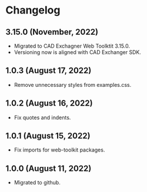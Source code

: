 # Changelog

## 3.15.0 (November, 2022)

* Migrated to CAD Exchagner Web Toolktit 3.15.0.
* Versioning now is aligned with CAD Exchanger SDK.

## 1.0.3 (August 17, 2022)

* Remove unnecessary styles from examples.css.

## 1.0.2 (August 16, 2022)

* Fix quotes and indents.

## 1.0.1 (August 15, 2022)

* Fix imports for web-toolkit packages.

## 1.0.0 (August 11, 2022)

* Migrated to github.
